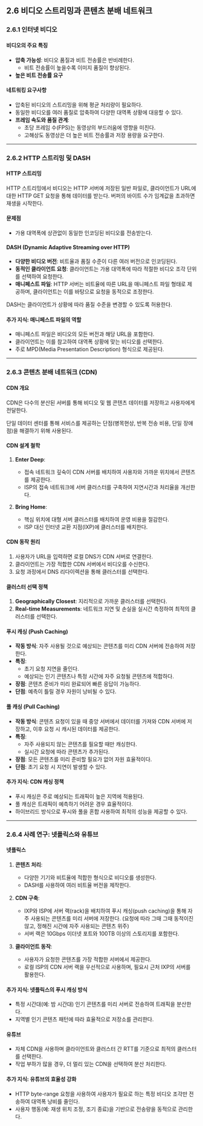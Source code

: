 ## 2.6 비디오 스트리밍과 콘텐츠 분배 네트워크

### 2.6.1 인터넷 비디오

#### 비디오의 주요 특징

- **압축 가능성**: 비디오 품질과 비트 전송률은 반비례한다.
  - 비트 전송률이 높을수록 이미지 품질이 향상된다.
- **높은 비트 전송률 요구**

#### 네트워킹 요구사항

- 압축된 비디오의 스트리밍을 위해 평균 처리량이 필요하다.
- 동일한 비디오를 여러 품질로 압축하여 다양한 대역폭 상황에 대응할 수 있다.
- **프레임 속도와 품질 관계**:
  - 초당 프레임 수(FPS)는 동영상의 부드러움에 영향을 미친다.
  - 고해상도 동영상은 더 높은 비트 전송률과 저장 용량을 요구한다.

---

### 2.6.2 HTTP 스트리밍 및 DASH

#### HTTP 스트리밍

HTTP 스트리밍에서 비디오는 HTTP 서버에 저장된 일반 파일로, 클라이언트가 URL에 대한 HTTP GET 요청을 통해 데이터를 받는다. 버퍼의 바이트 수가 임계값을 초과하면 재생을 시작한다.

#### 문제점

- 가용 대역폭에 상관없이 동일한 인코딩된 비디오를 전송받는다.

#### DASH (Dynamic Adaptive Streaming over HTTP)

- **다양한 비디오 버전**: 비트율과 품질 수준이 다른 여러 버전으로 인코딩된다.
- **동적인 클라이언트 요청**: 클라이언트는 가용 대역폭에 따라 적절한 비디오 조각 단위를 선택하여 요청한다.
- **매니페스트 파일**: HTTP 서버는 비트율에 따른 URL을 매니페스트 파일 형태로 제공하며, 클라이언트는 이를 바탕으로 요청을 동적으로 조정한다.

DASH는 클라이언트가 상황에 따라 품질 수준을 변경할 수 있도록 허용한다.

#### 추가 지식: 매니페스트 파일의 역할

- 매니페스트 파일은 비디오의 모든 버전과 해당 URL을 포함한다.
- 클라이언트는 이를 참고하여 대역폭 상황에 맞는 비디오를 선택한다.
- 주로 MPD(Media Presentation Description) 형식으로 제공된다.

---

### 2.6.3 콘텐츠 분배 네트워크 (CDN)

#### CDN 개요

CDN은 다수의 분산된 서버를 통해 비디오 및 웹 콘텐츠 데이터를 저장하고 사용자에게 전달한다.

단일 데이터 센터를 통해 서비스를 제공하는 단점(병목현상, 반복 전송 비용, 단일 장애점)을 해결하기 위해 사용된다.

#### CDN 설계 철학

1. **Enter Deep**:

   - 접속 네트워크 깊숙이 CDN 서버를 배치하여 사용자와 가까운 위치에서 콘텐츠를 제공한다.
   - ISP의 접속 네트워크에 서버 클러스터를 구축하여 지연시간과 처리율을 개선한다.

2. **Bring Home**:

   - 핵심 위치에 대형 서버 클러스터를 배치하여 운영 비용을 절감한다.
   - ISP 대신 인터넷 교환 지점(IXP)에 클러스터를 배치한다.

#### CDN 동작 원리

1. 사용자가 URL을 입력하면 로컬 DNS가 CDN 서버로 연결한다.
2. 클라이언트는 가장 적합한 CDN 서버에서 비디오를 수신한다.
3. 요청 과정에서 DNS 리다이렉션을 통해 클러스터를 선택한다.

#### 클러스터 선택 정책

1. **Geographically Closest**: 지리적으로 가까운 클러스터를 선택한다.
2. **Real-time Measurements**: 네트워크 지연 및 손실을 실시간 측정하여 최적의 클러스터를 선택한다.

#### 푸시 캐싱 (Push Caching)

- **작동 방식**: 자주 사용될 것으로 예상되는 콘텐츠를 미리 CDN 서버에 전송하여 저장한다.
- **특징**:
  - 초기 요청 지연을 줄인다.
  - 예상되는 인기 콘텐츠나 특정 시간에 자주 요청될 콘텐츠에 적합하다.
- **장점**: 콘텐츠 준비가 미리 완료되어 빠른 응답이 가능하다.
- **단점**: 예측이 틀릴 경우 자원이 낭비될 수 있다.

#### 풀 캐싱 (Pull Caching)

- **작동 방식**: 콘텐츠 요청이 있을 때 중앙 서버에서 데이터를 가져와 CDN 서버에 저장하고, 이후 요청 시 캐시된 데이터를 제공한다.
- **특징**:
  - 자주 사용되지 않는 콘텐츠를 필요할 때만 캐싱한다.
  - 실시간 요청에 따라 콘텐츠가 추가된다.
- **장점**:  모든 콘텐츠를 미리 준비할 필요가 없어 자원 효율적이다.
- **단점**:  초기 요청 시 지연이 발생할 수 있다.

#### 추가 지식: CDN 캐싱 정책

- 푸시 캐싱은 주로 예상되는 트래픽이 높은 지역에 적용된다.
- 풀 캐싱은 트래픽이 예측하기 어려운 경우 효율적이다.
- 하이브리드 방식으로 푸시와 풀을 혼합 사용하여 최적의 성능을 제공할 수 있다.

---

### 2.6.4 사례 연구: 넷플릭스와 유튜브

#### 넷플릭스

1. **콘텐츠 처리**:
   - 다양한 기기와 비트율에 적합한 형식으로 비디오를 생성한다.
   - DASH를 사용하여 여러 비트율 버전을 제작한다.

2. **CDN 구축**:
   - IXP와 ISP에 서버 랙(rack)을 배치하여 푸시 캐싱(push caching)을 통해 자주 사용되는 콘텐츠를 미리 서버에 저장한다. (요청에 따라 그때 그때 동적이진 않고, 정해진 시간에 자주 사용되는 콘텐츠 위주)
   - 서버 랙은 10Gbps 이더넷 포트와 100TB 이상의 스토리지를 포함한다.

3. **클라이언트 동작**:
   - 사용자가 요청한 콘텐츠를 가장 적합한 서버에서 제공한다.
   - 로컬 ISP의 CDN 서버 랙을 우선적으로 사용하며, 필요시 근처 IXP의 서버를 활용한다.

#### 추가 지식: 넷플릭스의 푸시 캐싱 방식

- 특정 시간대(예: 밤 시간대) 인기 콘텐츠를 미리 서버로 전송하여 트래픽을 분산한다.
- 지역별 인기 콘텐츠 패턴에 따라 효율적으로 저장소를 관리한다.

#### 유튜브

- 자체 CDN을 사용하며 클라이언트와 클러스터 간 RTT를 기준으로 최적의 클러스터를 선택한다.
- 작업 부하가 많을 경우, 더 멀리 있는 CDN을 선택하여 분산 처리한다.

#### 추가 지식: 유튜브의 효율성 강화

- HTTP byte-range 요청을 사용하여 사용자가 필요로 하는 특정 비디오 조각만 전송하여 대역폭 낭비를 줄인다.
- 사용자 행동(예: 재생 위치 조정, 조기 종료)을 기반으로 전송량을 동적으로 관리한다.

